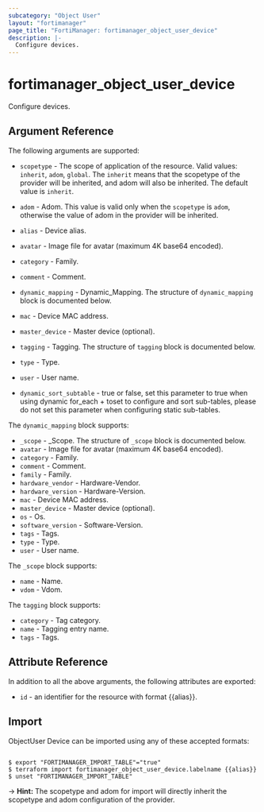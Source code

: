```yaml
---
subcategory: "Object User"
layout: "fortimanager"
page_title: "FortiManager: fortimanager_object_user_device"
description: |-
  Configure devices.
---
```


# fortimanager_object_user_device
Configure devices.

## Argument Reference


The following arguments are supported:

* `scopetype` - The scope of application of the resource. Valid values: `inherit`, `adom`, `global`. The `inherit` means that the scopetype of the provider will be inherited, and adom will also be inherited. The default value is `inherit`.
* `adom` - Adom. This value is valid only when the `scopetype` is `adom`, otherwise the value of adom in the provider will be inherited.

* `alias` - Device alias.
* `avatar` - Image file for avatar (maximum 4K base64 encoded).
* `category` - Family.
* `comment` - Comment.
* `dynamic_mapping` - Dynamic_Mapping. The structure of `dynamic_mapping` block is documented below.
* `mac` - Device MAC address.
* `master_device` - Master device (optional).
* `tagging` - Tagging. The structure of `tagging` block is documented below.
* `type` - Type.
* `user` - User name.
* `dynamic_sort_subtable` - true or false, set this parameter to true when using dynamic for_each + toset to configure and sort sub-tables, please do not set this parameter when configuring static sub-tables.

The `dynamic_mapping` block supports:

* `_scope` - _Scope. The structure of `_scope` block is documented below.
* `avatar` - Image file for avatar (maximum 4K base64 encoded).
* `category` - Family.
* `comment` - Comment.
* `family` - Family.
* `hardware_vendor` - Hardware-Vendor.
* `hardware_version` - Hardware-Version.
* `mac` - Device MAC address.
* `master_device` - Master device (optional).
* `os` - Os.
* `software_version` - Software-Version.
* `tags` - Tags.
* `type` - Type.
* `user` - User name.

The `_scope` block supports:

* `name` - Name.
* `vdom` - Vdom.

The `tagging` block supports:

* `category` - Tag category.
* `name` - Tagging entry name.
* `tags` - Tags.


## Attribute Reference

In addition to all the above arguments, the following attributes are exported:
* `id` - an identifier for the resource with format {{alias}}.

## Import

ObjectUser Device can be imported using any of these accepted formats:
```

$ export "FORTIMANAGER_IMPORT_TABLE"="true"
$ terraform import fortimanager_object_user_device.labelname {{alias}}
$ unset "FORTIMANAGER_IMPORT_TABLE"
```
-> **Hint:** The scopetype and adom for import will directly inherit the scopetype and adom configuration of the provider.
